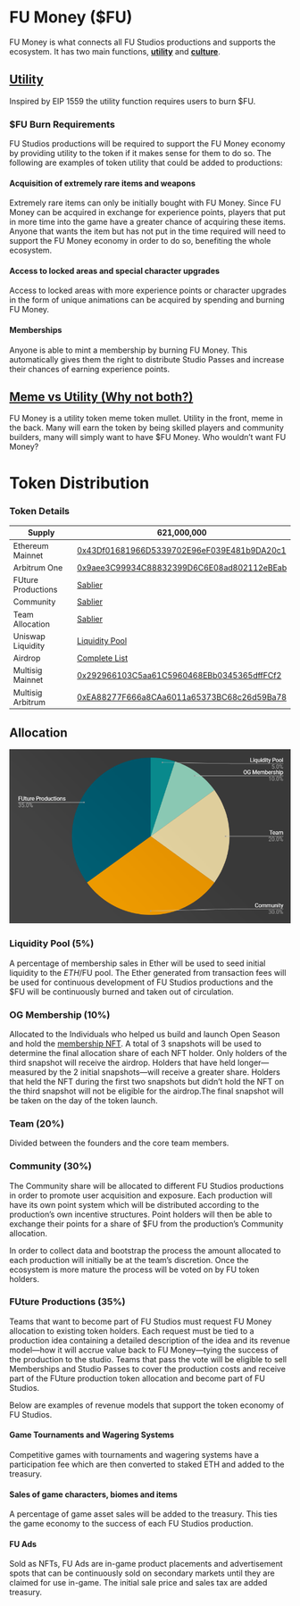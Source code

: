 # FU Money ($FU)

FU Money is what connects all FU Studios productions and supports the ecosystem. It has two main functions, <a href="#utility">**utility**</a> and <a href="#meme">**culture**</a>.

## [Utility](#utility)

Inspired by EIP 1559 the utility function requires users to burn $FU.

### $FU Burn Requirements

FU Studios productions will be required to support the FU Money economy by providing utility to the token if it makes sense for them to do so. The following are examples of token utility that could be added to productions:

#### Acquisition of extremely rare items and weapons

Extremely rare items can only be initially bought with FU Money. Since FU Money can be acquired in exchange for experience points, players that put in more time into the game have a greater chance of acquiring these items. Anyone that wants the item but has not put in the time required will need to support the FU Money economy in order to do so, benefiting the whole ecosystem.

#### Access to locked areas and special character upgrades

Access to locked areas with more experience points or character upgrades in the form of unique animations can be acquired by spending and burning FU Money.

#### Memberships

Anyone is able to mint a membership by burning FU Money. This automatically gives them the right to distribute Studio Passes and increase their chances of earning experience points.

## [Meme vs Utility (Why not both?)](#meme)

FU Money is a utility token meme token mullet. Utility in the front, meme in the back. Many will earn the token by being skilled players and community builders, many will simply want to have $FU Money. Who wouldn’t want FU Money?

# Token Distribution

### Token Details

| Supply             | 621,000,000                                                                                                                                                                                                                                                                                                                                                                                                                                                                                                                                                                                                                                                                                                                                                                                                                                                                                                                                                                                                                                                                                                                                 |
| ------------------ | ------------------------------------------------------------------------------------------------------------------------------------------------------------------------------------------------------------------------------------------------------------------------------------------------------------------------------------------------------------------------------------------------------------------------------------------------------------------------------------------------------------------------------------------------------------------------------------------------------------------------------------------------------------------------------------------------------------------------------------------------------------------------------------------------------------------------------------------------------------------------------------------------------------------------------------------------------------------------------------------------------------------------------------------------------------------------------------------------------------------------------------------- |
| Ethereum Mainnet   | [0x43Df01681966D5339702E96eF039E481b9DA20c1](https://etherscan.io/address/0x43Df01681966D5339702E96eF039E481b9DA20c1)                                                                                                                                                                                                                                                                                                                                                                                                                                                                                                                                                                                                                                                                                                                                                                                                                                                                                                                                                                                                                       |
| Arbitrum One       | [0x9aee3C99934C88832399D6C6E08ad802112eBEab](https://arbiscan.io/address/0x9aee3C99934C88832399D6C6E08ad802112eBEab)                                                                                                                                                                                                                                                                                                                                                                                                                                                                                                                                                                                                                                                                                                                                                                                                                                                                                                                                                                                                                        |
| FUture Productions | [Sablier](https://app.sablier.com/stream/LD2-1-1706)                                                                                                                                                                                                                                                                                                                                                                                                                                                                                                                                                                                                                                                                                                                                                                                                                                                                                                                                                                                                                                                                                        |
| Community          | [Sablier](https://app.sablier.com/stream/LD2-1-1707)                                                                                                                                                                                                                                                                                                                                                                                                                                                                                                                                                                                                                                                                                                                                                                                                                                                                                                                                                                                                                                                                                        |
| Team Allocation    | [Sablier](https://app.sablier.com/?t=search&i=0xfdd9d122b451f549f48c4942c6fa6646d849e8c1-42161-17890,0xfdd9d122b451f549f48c4942c6fa6646d849e8c1-42161-17891,0xfdd9d122b451f549f48c4942c6fa6646d849e8c1-42161-17892,0xfdd9d122b451f549f48c4942c6fa6646d849e8c1-42161-17893,0xfdd9d122b451f549f48c4942c6fa6646d849e8c1-42161-17894,0xfdd9d122b451f549f48c4942c6fa6646d849e8c1-42161-17895,0xfdd9d122b451f549f48c4942c6fa6646d849e8c1-42161-17896,0xfdd9d122b451f549f48c4942c6fa6646d849e8c1-42161-17897,0xfdd9d122b451f549f48c4942c6fa6646d849e8c1-42161-17898,0xfdd9d122b451f549f48c4942c6fa6646d849e8c1-42161-17899,0xfdd9d122b451f549f48c4942c6fa6646d849e8c1-42161-17900,0xfdd9d122b451f549f48c4942c6fa6646d849e8c1-42161-17901,0xfdd9d122b451f549f48c4942c6fa6646d849e8c1-42161-17902,0xfdd9d122b451f549f48c4942c6fa6646d849e8c1-42161-17903,0xfdd9d122b451f549f48c4942c6fa6646d849e8c1-42161-17904,0xfdd9d122b451f549f48c4942c6fa6646d849e8c1-42161-17905,0xfdd9d122b451f549f48c4942c6fa6646d849e8c1-42161-17906,0xfdd9d122b451f549f48c4942c6fa6646d849e8c1-42161-17907,0xfdd9d122b451f549f48c4942c6fa6646d849e8c1-42161-17908&c=42161) |
| Uniswap Liquidity  | [Liquidity Pool](https://app.uniswap.org/explore/pools/arbitrum/0x8270e64D22cF13e92c641C4006408C7d7E3fF341?chain=arbitrum)                                                                                                                                                                                                                                                                                                                                                                                                                                                                                                                                                                                                                                                                                                                                                                                                                                                                                                                                                                                                                  |
| Airdrop            | [Complete List](https://github.com/fustudios/membership-drop/blob/main/data/FU.csv)                                                                                                                                                                                                                                                                                                                                                                                                                                                                                                                                                                                                                                                                                                                                                                                                                                                                                                                                                                                                                                                         |
| Multisig Mainnet   | [0x292966103C5aa61C5960468EBb0345365dffFCf2](https://debank.com/portfolio/0x292966103C5aa61C5960468EBb0345365dffFCf2)                                                                                                                                                                                                                                                                                                                                                                                                                                                                                                                                                                                                                                                                                                                                                                                                                                                                                                                                                                                                                       |
| Multisig Arbitrum  | [0xEA88277F666a8CAa6011a65373BC68c26d59Ba78](https://debank.com/profile/0xEA88277F666a8CAa6011a65373BC68c26d59Ba78)                                                                                                                                                                                                                                                                                                                                                                                                                                                                                                                                                                                                                                                                                                                                                                                                                                                                                                                                                                                                                         |

## Allocation

![Token Allocation](.gitbook/assets/pie.png)

### Liquidity Pool (5%)

A percentage of membership sales in Ether will be used to seed initial liquidity to the $ETH/$FU pool. The Ether generated from transaction fees will be used for continuous development of FU Studios productions and the $FU will be continuously burned and taken out of circulation.

### OG Membership (10%)

Allocated to the Individuals who helped us build and launch Open Season and hold the [membership NFT](https://opensea.io/collection/fustudiomembership). A total of 3 snapshots will be used to determine the final allocation share of each NFT holder. Only holders of the third snapshot will receive the airdrop. Holders that have held longer—measured by the 2 initial snapshots—will receive a greater share. Holders that held the NFT during the first two snapshots but didn’t hold the NFT on the third snapshot will not be eligible for the airdrop.The final snapshot will be taken on the day of the token launch.

### Team (20%)

Divided between the founders and the core team members.

### Community (30%)

The Community share will be allocated to different FU Studios productions in order to promote user acquisition and exposure. Each production will have its own point system which will be distributed according to the production’s own incentive structures. Point holders will then be able to exchange their points for a share of $FU from the production’s Community allocation.

In order to collect data and bootstrap the process the amount allocated to each production will initially be at the team’s discretion. Once the ecosystem is more mature the process will be voted on by FU token holders.

### FUture Productions (35%)

Teams that want to become part of FU Studios must request FU Money allocation to existing token holders. Each request must be tied to a production idea containing a detailed description of the idea and its revenue model—how it will accrue value back to FU Money—tying the success of the production to the studio. Teams that pass the vote will be eligible to sell Memberships and Studio Passes to cover the production costs and receive part of the FUture production token allocation and become part of FU Studios.

Below are examples of revenue models that support the token economy of FU Studios.

#### Game Tournaments and Wagering Systems

Competitive games with tournaments and wagering systems have a participation fee which are then converted to staked ETH and added to the treasury.

#### Sales of game characters, biomes and items

A percentage of game asset sales will be added to the treasury. This ties the game economy to the success of each FU Studios production.

#### FU Ads

Sold as NFTs, FU Ads are in-game product placements and advertisement spots that can be continuously sold on secondary markets until they are claimed for use in-game. The initial sale price and sales tax are added treasury.
